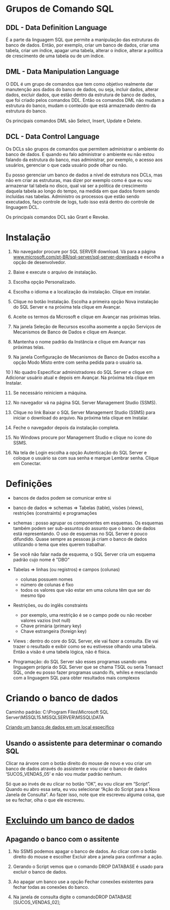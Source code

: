 # Grupos de Comando SQL
## DDL - Data Definition Language
É a parte da linguagem SQL que permite a manipulação das estruturas do banco de dados. Então, por exemplo, criar um banco de dados, criar uma tabela, criar um índice, apagar uma tabela, alterar o índice, alterar a política de crescimento de uma tabela ou de um índice.

## DML - Data Manipulation Language
O DDL é um grupo de comandos que tem como objetivo realmente dar manutenção aos dados do banco de dados, ou seja, incluir dados, alterar dados, excluir dados, que estão dentro da estrutura de banco de dados, que foi criado pelos comandos DDL. Então os comandos DML não mudam a estrutura do banco, mudam o conteúdo que está armazenado dentro da estrutura do banco.

Os principais comandos DML são Select, Insert, Update e Delete.

## DCL - Data Control Language

Os DCLs são grupos de comandos que permitem administrar o ambiente do banco de dados. E quando eu falo administrar o ambiente eu não estou falando da estrutura do banco, mas administrar, por exemplo, o acesso aos usuários, gerenciar o que cada usuário pode olhar ou não.

Eu posso gerenciar um banco de dados a nível de estrutura nos DCLs, mas não em criar as estruturas, mas dizer por exemplo como é que eu vou armazenar tal tabela no disco, qual vai ser a política de crescimento daquela tabela ao longo do tempo, na medida em que dados forem sendo incluídas nas tabelas. Administro os processos que estão sendo executados, faço controle de logs, tudo isso está dentro do controle de linguagem DCL.

Os principais comandos DCL são Grant e Revoke.

# Instalação
1) No navegador procure por SQL SERVER download. Vá para a página www.microsoft.com/pt-BR/sql-server/sql-server-downloads e escolha a opção de desenvolvedor.

2) Baixe e execute o arquivo de instalação.

3) Escolha opção Personalizado.

4) Escolha o idioma e a localização da instalação. Clique em instalar.

5) Clique no botão Instalação. Escolha a primeira opção Nova instalação do SQL Server e na próxima tela clique em Avançar.

6) Aceite os termos da Microsoft e clique em Avançar nas próximas telas.

7) Na janela Seleção de Recursos escolha asomente a opção Serviços de Mecanismos de Banco de Dados e clique em Avançar.

8) Mantenha o nome padrão da Instância e clique em Avançar nas próximas telas.

9) Na janela Configuração de Mecanismos de Banco de Dados escolha a opção Modo Misto entre com senha pedida para o usuário sa.

10 ) No quadro Especificar administradores do SQL Server e clique em Adicionar usuário atual e depois em Avançar. Na próxima tela clique em Instalar.

11) Se necessário reiniciem a máquina.

12) No navegador vá na página SQL Server Management Studio (SSMS).

13) Clique no link Baixar o SQL Server Management Studio (SSMS) para iniciar o download do arquivo. Na próxima tela clique em Instalar.

14) Feche o navegador depois da instalação completa.

15) No Windows procure por Management Studio e clique no ícone do SSMS.

16) Na tela de Login escolha a opção Autenticação do SQL Server e coloque o usuário sa com sua senha e marque Lembrar senha. Clique em Conectar.

# Definições
- bancos de dados podem se comunicar entre si
- banco de dados => schemas => Tabelas (table), visões (views), restrições (constraints) e programações
- schemas :  posso agrupar os componentes em esquemas. Os esquemas também podem ser sub-assuntos do assunto que o banco de dados está representando. O uso de esquemas no SQL Server é pouco difundido. Quase sempre as pessoas já criam o banco de dados utilizando o tema que eles querem trabalhar.
 -  Se você não falar nada de esquema, o SQL Server cria um esquema padrão cujo nome é "DBO"

- Tabelas => linhas (ou registros) e campos (colunas)
    - colunas possuem nomes
    - número de colunas é fixo
    - todos os valores que vão estar em uma coluna têm que ser do mesmo tipo
- Restrições, ou do inglês constraints 
    - por exemplo, uma restrição é se o campo pode ou não receber valores vazios (not null)
    - Chave primária (primary key)
    - Chave estrangeira (foreign key)
- Views : dentro do core do SQL Server, ele vai fazer a consulta. Ele vai trazer o resultado e exibir como se eu estivesse olhando uma tabela. Então a visão é uma tabela lógica, não é física. 
- Programação: do SQL Server são esses programas usando uma linguagem própria do SQL Server que se chama TSQL ou seria Transact SQL, onde eu posso fazer programas usando ifs, whiles e mesclando com a linguagem SQL para obter resultados mais complexos

# Criando o banco de dados
Caminho padrão:
C:\Program Files\Microsoft SQL Server\MSSQL15.MSSQLSERVER\MSSQL\DATA 

[Criando um banco de dados em um local específico](./01_create_database.sql) 

## Usando o assistente para determinar o comando SQL

Clicar na árvore com o botão direito do mouse de novo e vou criar um banco de dados através do assistente e vou criar o banco de dados ‘SUCOS_VENDAS_05’ e não vou mudar padrão nenhum.

Só que ao invés de eu clicar no botão “OK”, eu vou clicar em “Script”. Quando eu abro essa seta, eu vou selecionar “Ação do Script para a Nova Janela de Consulta”. Ao fazer isso, note que ele escreveu alguma coisa, que se eu fechar, olha o que ele escreveu.

# [Excluindo um banco de dados](./02_drop-database.sql) 

## Apagando o banco com o assitente 
1) No SSMS podemos apagar o banco de dados. Ao clicar com o botão direito do mouse e escolher Excluir abre a janela para confirmar a ação.

2) Gerando o Script vemos que o comando DROP DATABASE é usado para excluir o banco de dados.

3) Ao apagar um banco use a opção Fechar conexões existentes para fechar todas as conexões do banco.

4) Na janela de consulta digite o comandoDROP DATABASE [SUCOS_VENDAS_02];